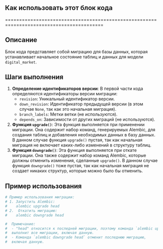 ## Как использовать этот блок кода
=========================================================================================

Описание
-------------------------
Блок кода представляет собой миграцию для базы данных, которая устанавливает начальное состояние таблиц и данных для модели `digital_market`.

Шаги выполнения
-------------------------
1. **Определение идентификаторов версии**: В первой части кода определяются идентификаторы версии миграции:
    - `revision`: Уникальный идентификатор версии.
    - `down_revision`:  Идентификатор предыдущей версии (в этом случае `None`, так как это начальная миграция).
    - `branch_labels`: Метки ветки (не используются).
    - `depends_on`:  Зависимости от других миграций (не используются).
2. **Функция `upgrade()`**: Эта функция выполняется при применении миграции. Она содержит набор команд, генерируемых Alembic, для создания таблиц и добавления необходимых данных в базу данных. В данном случае функция `upgrade()`  пустая, так как начальная миграция не включает каких-либо изменений в структуру таблиц.
3. **Функция `downgrade()`**:  Эта функция выполняется при откате миграции. Она также содержит набор команд Alembic, которые должны отменить изменения, сделанные `upgrade()`. В данном случае функция `downgrade()` тоже пустая, так как начальная миграция не создает никаких структур, которые можно было бы отменить.

Пример использования
-------------------------

```python
# Пример использования миграции:
# 1. Запустить Alembic:
#    alembic upgrade head
# 2.  Откатить миграцию:
#    alembic downgrade head

#  Примечание:
#  - "head" относится к последней миграции, поэтому команда `alembic upgrade head` 
#  выполнит все миграции, включая данную. 
#  - Команда `alembic downgrade head` отменит последнюю миграцию, 
#  включая данную. 
```